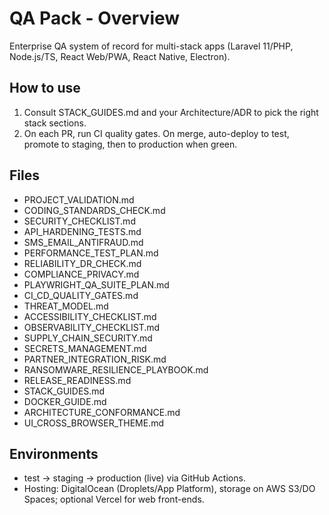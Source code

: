 ﻿# QA Pack - Overview

Enterprise QA system of record for multi-stack apps (Laravel 11/PHP, Node.js/TS, React Web/PWA, React Native, Electron).

## How to use
1) Consult STACK_GUIDES.md and your Architecture/ADR to pick the right stack sections.
2) On each PR, run CI quality gates. On merge, auto-deploy to test, promote to staging, then to production when green.

## Files
- PROJECT_VALIDATION.md
- CODING_STANDARDS_CHECK.md
- SECURITY_CHECKLIST.md
- API_HARDENING_TESTS.md
- SMS_EMAIL_ANTIFRAUD.md
- PERFORMANCE_TEST_PLAN.md
- RELIABILITY_DR_CHECK.md
- COMPLIANCE_PRIVACY.md
- PLAYWRIGHT_QA_SUITE_PLAN.md
- CI_CD_QUALITY_GATES.md
- THREAT_MODEL.md
- ACCESSIBILITY_CHECKLIST.md
- OBSERVABILITY_CHECKLIST.md
- SUPPLY_CHAIN_SECURITY.md
- SECRETS_MANAGEMENT.md
- PARTNER_INTEGRATION_RISK.md
- RANSOMWARE_RESILIENCE_PLAYBOOK.md
- RELEASE_READINESS.md
- STACK_GUIDES.md
- DOCKER_GUIDE.md
- ARCHITECTURE_CONFORMANCE.md
- UI_CROSS_BROWSER_THEME.md

## Environments
- test -> staging -> production (live) via GitHub Actions.
- Hosting: DigitalOcean (Droplets/App Platform), storage on AWS S3/DO Spaces; optional Vercel for web front-ends.